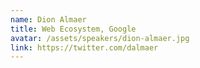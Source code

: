 ```yaml
---
name: Dion Almaer
title: Web Ecosystem, Google
avatar: /assets/speakers/dion-almaer.jpg
link: https://twitter.com/dalmaer
---
```

